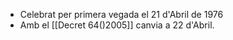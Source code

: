 - Celebrat per primera vegada el 21 d'Abril de 1976
- Amb el [[Decret 64()2005]] canvia a 22 d'Abril.